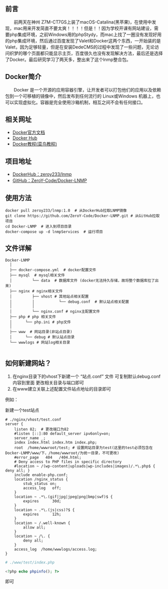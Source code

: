 ## 前言
&#160; &#160;&#160; &#160; 前两天在神州 Z7M-CT7GS上装了macOS-Catalina(黑苹果)，在使用中发现，mac用来开发简直不要太爽！！！！但是！！因为学校开课有网站建设，需要php集成环境，之前Windows用的phpStydy，而mac上找了一圈没有发现好用的php集成环境，然后通过百度发现了Valet和Docker这两个东西，一开始装的是Valet，因为足够轻量，但是在安装DedeCMS的过程中发现了一些问题，无论访问织梦的哪个页面都只能显示主页，百度很久也没有发现解决方法，最后还是选择了Docker。最后研究学习了两天多，整出来了这个lnmp整合包。

## Docker简介

&#160; &#160;&#160; &#160; Docker 是一个开源的应用容器引擎，让开发者可以打包他们的应用以及依赖包到一个可移植的镜像中，然后发布到任何流行的 Linux或Windows 机器上，也可以实现虚拟化。容器是完全使用沙箱机制，相互之间不会有任何接口。

## 相关网址

- [Docker官方文档](https://docs.docker.com/)
- [Docker Hub](https://hub.docker.com/)
- [Docker教程(菜鸟教程)](https://www.runoob.com/docker/docker-tutorial.html)

## 项目地址
- [DockerHub：zeroy233/lnmp](https://hub.docker.com/repository/docker/zeroy233/lnmp)
- [GitHub：ZeroY-Code/Docker-LNMP](https://github.com/ZeroY-Code/Docker-LNMP/)

## 使用方法

```shell
docker pull zeroy233/lnmp:1.0  # 从DockerHub拉取LNMP镜像
git clone https://github.com/ZeroY-Code/Docker-LNMP.git # 从GitHub拉取项目
cd Docker-LNMP  # 进入到项目目录
docker-compose up -d lnmpServices  # 运行项目
```



## 文件详解

```
Docker-LNMP
  │
  ├── docker-compose.yml  # docker配置文件
  ├── mysql  # mysql相关文件 
  │			└── data  # 数据库文件 (docker无法持久存储，故将整个数据库拉了出来)
  ├── nginx # nginx相关文件
  │			├── vhost # 其他站点相关配置
  │			│			└── debug.conf  # 默认站点相关配置
  │			│
  │			└── nginx.conf # nginx主配置文件
  ├── php # php 相关文件
  │		 └── php.ini # php文件
  │
  ├── www  # 网站目录(非站点目录)
  │		 └── debug # 默认站点目录
  └── wwwlogs # 网站log相关目录
  
```

## 如何新建网站？

1. 在nginx目录下的vhost下新建一个 “站点.conf” 文件 可复制默认debug.conf内容到里面 更改相关目录与端口即可
2. 在www建立关联上述配置文件站点地址的目录即可

例如：

新建一个test站点

```
# ./nginx/vhost/test.conf
server {
    listen 82;  # 更改端口为82
    #listen [::]:80 default_server ipv6only=on;
    server_name _;
    index index.html index.htm index.php;
    root  /home/wwwroot/test; # 设置网站目录为test(这里的test必须包含在Docker-LNMP/www/下，/home/wwwroot/为统一目录，不可更改)
    #error_page   404   /404.html;
    # Deny access to PHP files in specific directory
    #location ~ /(wp-content|uploads|wp-includes|images)/.*\.php$ { deny all; }
    include enable-php.conf;
    location /nginx_status {
        stub_status on;
        access_log   off;
    }
    location ~ .*\.(gif|jpg|jpeg|png|bmp|swf)$ {
        expires      30d;
    }
    location ~ .*\.(js|css)?$ {
        expires      12h;
    }
    location ~ /.well-known {
        allow all;
    }
    location ~ /\. {
        deny all;
    }
    access_log  /home/wwwlogs/access.log;
}
```

```php
# ./www/test/index.php

<?php echo phpinfo(); ?>
```

即可
